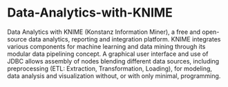 # Data-Analytics-with-KNIME
Data Analytics with KNIME (Konstanz Information Miner), a  free and open-source data analytics, reporting and integration platform. KNIME integrates various components for machine learning and data mining through its modular data pipelining concept. A graphical user interface and use of JDBC allows assembly of nodes blending different data sources, including preprocessing (ETL: Extraction, Transformation, Loading), for modeling, data analysis and visualization without, or with only minimal, programming. 
